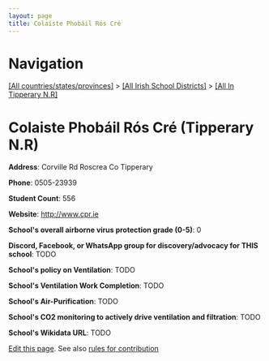 ```yaml
---
layout: page
title: Colaiste Phobáil Rós Cré
---
```

# Navigation

[[All countries/states/provinces]](../../..) > [[All Irish School Districts]](../..) > [[All In Tipperary N.R]](..)

# Colaiste Phobáil Rós Cré (Tipperary N.R)

**Address**: Corville Rd Roscrea Co Tipperary

**Phone**: 0505-23939

**Student Count**: 556

**Website**: <http://www.cpr.ie>

**School's overall airborne virus protection grade (0-5)**: 0

**Discord, Facebook, or WhatsApp group for discovery/advocacy for THIS school**: TODO

**School's policy on Ventilation**: TODO

**School's Ventilation Work Completion**: TODO

**School's Air-Purification**: TODO

**School's CO2 monitoring to actively drive ventilation and filtration**: TODO

**School's Wikidata URL**: TODO


[Edit this page](https://github.com/ventilate-schools/Ireland/edit/main/./Tipperary_N.R/Colaiste_Phobáil_Rós_Cré.md). See also [rules for contribution](../../../contribution-rules/)